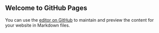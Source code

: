 ## Welcome to GitHub Pages

You can use the [editor on GitHub](https://github.com/dd12431/apk/edit/gh-pages/index.md) to maintain and preview the content for your website in Markdown files.

